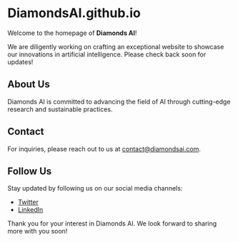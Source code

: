 # DiamondsAI.github.io

Welcome to the homepage of **Diamonds AI**!

We are diligently working on crafting an exceptional website to showcase our innovations in artificial intelligence. Please check back soon for updates!

## About Us

Diamonds AI is committed to advancing the field of AI through cutting-edge research and sustainable practices.

## Contact

For inquiries, please reach out to us at [contact@diamondsai.com](mailto:contact@diamondsai.com).

## Follow Us

Stay updated by following us on our social media channels:
- [Twitter](https://twitter.com/diamondsai)
- [LinkedIn](https://www.linkedin.com/company/diamondsai)

Thank you for your interest in Diamonds AI. We look forward to sharing more with you soon!
